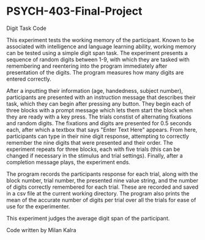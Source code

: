 # PSYCH-403-Final-Project

Digit Task Code

This experiment tests the working memory of the participant. Known to be associated with intelligence and language learning ability, working memory can be tested using a simple digit span task. The experiment presents a sequence of random digits between 1-9, with which they are tasked with remembering and reentering into the program immediately after presentation of the digits. The program measures how many digits are entered correctly.

After a inputting their information (age, handedness, subject number), participants are presented with an instruction message that describes their task, which they can begin after pressing any button. They begin each of three blocks with a prompt message which lets them start the block when they are ready with a key press. The trials constist of alternating fixations and random digits. The fixations and digits are presented for 0.5 seconds each, after which a textbox that says "Enter Text Here" appears. From here, participants can type in their nine digit response, attempting to correctly remember the nine digits that were presented and their order. The experiment repeats for three blocks, each with five trials (this can be changed if necessary in the stimulus and trial settings). Finally, after a completion message plays, the experiment ends.

The program records the participants response for each trial, along with the block number, trial number, the presented nine value string, and the number of digits correctly remembered for each trial. These are recorded and saved in a csv file at the current working directory. The program also prints the mean of the accurate number of digits per trial over all the trials for ease of use for the experimenter. 

This experiment judges the average digit span of the participant. 

Code written by Milan Kalra
